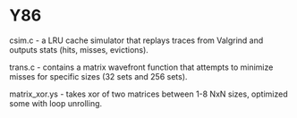 # Y86
csim.c - a LRU cache simulator that replays traces from Valgrind and outputs stats (hits, misses, evictions).

trans.c - contains a matrix wavefront function that attempts to minimize misses for specific sizes (32 sets and 256 sets).

matrix_xor.ys - takes xor of two matrices between 1-8 NxN sizes, optimized some with loop unrolling.
